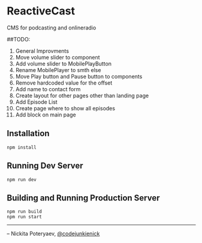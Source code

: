 # ReactiveCast

CMS for podcasting and onlineradio

##TODO:
1. General Improvments
  1. Move volume slider to component
  2. Add volume slider to MobilePlayButton
  3. Rename MobilePlayer to smth else
  4. Move Play button and Pause button to components
  5. Remove hardcoded value for the offset
  6. Add name to contact form
2. Create layout for other pages other than landing page 
3. Add Episode List
  1. Create page where to show all episodes
  2. Add block on main page



## Installation

```
npm install
```

## Running Dev Server

```
npm run dev
```

## Building and Running Production Server

```
npm run build
npm run start
```

---

– Nickita Poteryaev, [@codejunkienick](https://twitter.com/codejunkienick)
